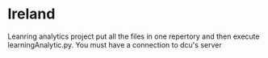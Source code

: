 # Ireland
Leanring analytics project
put all the files in one repertory and then execute learningAnalytic.py. 
You must have a connection to dcu's server
